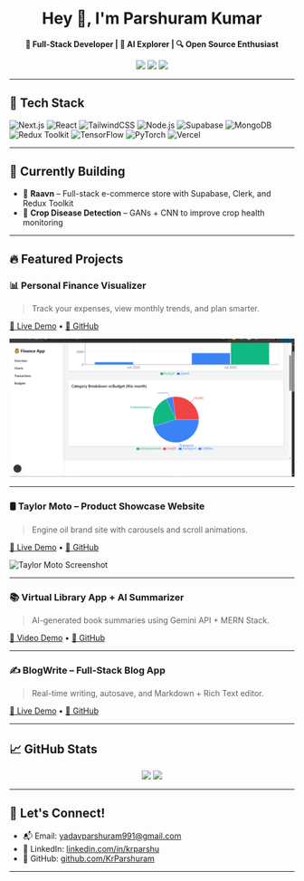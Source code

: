 <h1 align="center">Hey 👋, I'm Parshuram Kumar</h1>
<p align="center">
  <b>🚀 Full-Stack Developer | 🤖 AI Explorer | 🔍 Open Source Enthusiast</b>
</p>

<p align="center">
  <a href="https://github.com/KrParshuram"><img src="https://img.shields.io/github/followers/KrParshuram?label=Follow&style=social"></a>
  <a href="https://linkedin.com/in/krparshu"><img src="https://img.shields.io/badge/LinkedIn-krparshu-blue?style=flat&logo=linkedin"></a>
  <a href="mailto:yadavparshuram991@gmail.com"><img src="https://img.shields.io/badge/Gmail-yadavparshuram991@gmail.com-red?style=flat&logo=gmail&logoColor=white"></a>
</p>

---

## 🚀 Tech Stack

![Next.js](https://img.shields.io/badge/-Next.js-000?style=for-the-badge&logo=next.js)
![React](https://img.shields.io/badge/-React-61DAFB?style=for-the-badge&logo=react)
![TailwindCSS](https://img.shields.io/badge/-TailwindCSS-38B2AC?style=for-the-badge&logo=tailwind-css)
![Node.js](https://img.shields.io/badge/-Node.js-339933?style=for-the-badge&logo=node.js)
![Supabase](https://img.shields.io/badge/-Supabase-3ECF8E?style=for-the-badge&logo=supabase)
![MongoDB](https://img.shields.io/badge/-MongoDB-47A248?style=for-the-badge&logo=mongodb)
![Redux Toolkit](https://img.shields.io/badge/-Redux--Toolkit-764abc?style=for-the-badge&logo=redux)
![TensorFlow](https://img.shields.io/badge/-TensorFlow-FF6F00?style=for-the-badge&logo=tensorflow)
![PyTorch](https://img.shields.io/badge/-PyTorch-EE4C2C?style=for-the-badge&logo=pytorch)
![Vercel](https://img.shields.io/badge/-Vercel-000?style=for-the-badge&logo=vercel)

---

## 🧠 Currently Building
- 🛒 **Raavn** – Full-stack e-commerce store with Supabase, Clerk, and Redux Toolkit
- 🌾 **Crop Disease Detection** – GANs + CNN to improve crop health monitoring

---

## 🔥 Featured Projects

### 📊 Personal Finance Visualizer  
> Track your expenses, view monthly trends, and plan smarter.

[🔗 Live Demo](https://blog-write-three.vercel.app) • [🧠 GitHub](https://github.com/KrParshuram/blogWrite)

<img src="https://raw.githubusercontent.com/KrParshuram/finance-app/main/public/screenshot/categorychart.png" width="600" alt="Finance Chart" />

---

### 🛢️ Taylor Moto – Product Showcase Website  
> Engine oil brand site with carousels and scroll animations.

[🔗 Live Demo](https://taylormoto-landing.vercel.app) • [🧠 GitHub](https://github.com/KrParshuram/taylormoto-landing)

<img src="https://raw.githubusercontent.com/KrParshuram/taylormoto-landing/main/public/screenshots/homepage.png" width="600" alt="Taylor Moto Screenshot" />

---

### 📚 Virtual Library App + AI Summarizer  
> AI-generated book summaries using Gemini API + MERN Stack.

[🎥 Video Demo](https://youtu.be/-wBU68enMnM) • [🧠 GitHub](https://github.com/KrParshuram/book-mern-app-summary-usingAI)

---

### ✍️ BlogWrite – Full-Stack Blog App  
> Real-time writing, autosave, and Markdown + Rich Text editor.

[🔗 Live Demo](https://blog-write-three.vercel.app) • [🧠 GitHub](https://github.com/KrParshuram/blogWrite)

---

## 📈 GitHub Stats

<p align="center">
  <img src="https://github-readme-stats.vercel.app/api?username=KrParshuram&show_icons=true&theme=radical&hide_border=true" width="48%" />
  <img src="https://github-readme-stats.vercel.app/api/top-langs/?username=KrParshuram&layout=compact&theme=radical&hide_border=true" width="48%" />
</p>

---

## 💬 Let's Connect!

- 📬 Email: [yadavparshuram991@gmail.com](mailto:yadavparshuram991@gmail.com)  
- 💼 LinkedIn: [linkedin.com/in/krparshu](https://linkedin.com/in/krparshu)  
- 🧠 GitHub: [github.com/KrParshuram](https://github.com/KrParshuram)

---
